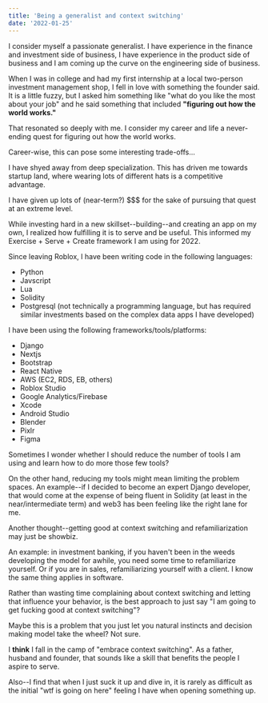 ```yaml
---
title: 'Being a generalist and context switching'
date: '2022-01-25'
---
```


I consider myself a passionate generalist. I have experience in the finance and investment side of business, I have experience in the product side of business and I am coming up the curve on the engineering side of business.

When I was in college and had my first internship at a local two-person investment management shop, I fell in love with something the founder said. It is a little fuzzy, but I asked him something like "what do you like the most about your job" and he said something that included <strong>"figuring out how the world works."</strong>

That resonated so deeply with me. I consider my career and life a never-ending quest for figuring out how the world works. 

Career-wise, this can pose some interesting trade-offs... 

I have shyed away from deep specialization. This has driven me towards startup land, where wearing lots of different hats is a competitive advantage.

I have given up lots of (near-term?) $$$ for the sake of pursuing that quest at an extreme level. 

While investing hard in a new skillset--building--and creating an app on my own, I realized how fulfilling it is to serve and be useful. This informed my Exercise + Serve + Create framework I am using for 2022. 

Since leaving Roblox, I have been writing code in the following languages:
 * Python
 * Javscript
 * Lua
 * Solidity
 * Postgresql (not technically a programming language, but has required similar investments based on the complex data apps I have developed)

I have been using the following frameworks/tools/platforms:
 * Django
 * Nextjs
 * Bootstrap
 * React Native
 * AWS (EC2, RDS, EB, others)
 * Roblox Studio
 * Google Analytics/Firebase
 * Xcode
 * Android Studio
 * Blender
 * Pixlr
 * Figma

Sometimes I wonder whether I should reduce the number of tools I am using and learn how to do more those few tools?

On the other hand, reducing my tools might mean limiting the problem spaces. An example--if I decided to become an expert Django developer, that would come at the expense of being fluent in Solidity (at least in the near/intermediate term) and web3 has been feeling like the right lane for me. 

Another thought--getting good at context switching and refamiliarization may just be showbiz.

An example: in investment banking, if you haven't been in the weeds developing the model for awhile, you need some time to refamiliarize yourself. Or if you are in sales, refamiliarizing yourself with a client. I know the same thing applies in software.

Rather than wasting time complaining about context switching and letting that influence your behavior, is the best approach to just say "I am going to get fucking good at context switching"?

Maybe this is a problem that you just let you natural instincts and decision making model take the wheel? Not sure.

I <strong>think</strong> I fall in the camp of "embrace context switching". As a father, husband and founder, that sounds like a skill that benefits the people I aspire to serve.

Also--I find that when I just suck it up and dive in, it is rarely as difficult as the initial "wtf is going on here" feeling I have when opening something up.